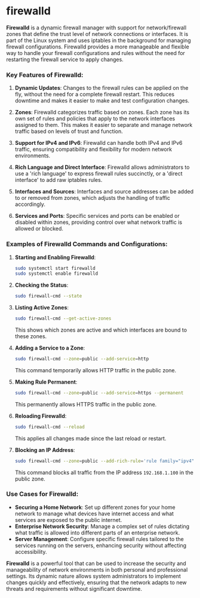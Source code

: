# firewalld
**Firewalld** is a dynamic firewall manager with support for network/firewall zones that define the trust level of network connections or interfaces. It is part of the Linux system and uses iptables in the background for managing firewall configurations. Firewalld provides a more manageable and flexible way to handle your firewall configurations and rules without the need for restarting the firewall service to apply changes.

### Key Features of Firewalld:

1. **Dynamic Updates**: Changes to the firewall rules can be applied on the fly, without the need for a complete firewall restart. This reduces downtime and makes it easier to make and test configuration changes.

2. **Zones**: Firewalld categorizes traffic based on zones. Each zone has its own set of rules and policies that apply to the network interfaces assigned to them. This makes it easier to separate and manage network traffic based on levels of trust and function.

3. **Support for IPv4 and IPv6**: Firewalld can handle both IPv4 and IPv6 traffic, ensuring compatibility and flexibility for modern network environments.

4. **Rich Language and Direct Interface**: Firewalld allows administrators to use a 'rich language' to express firewall rules succinctly, or a 'direct interface' to add raw iptables rules.

5. **Interfaces and Sources**: Interfaces and source addresses can be added to or removed from zones, which adjusts the handling of traffic accordingly.

6. **Services and Ports**: Specific services and ports can be enabled or disabled within zones, providing control over what network traffic is allowed or blocked.

### Examples of Firewalld Commands and Configurations:

1. **Starting and Enabling Firewalld**:
   ```bash
   sudo systemctl start firewalld
   sudo systemctl enable firewalld
   ```

2. **Checking the Status**:
   ```bash
   sudo firewall-cmd --state
   ```

3. **Listing Active Zones**:
   ```bash
   sudo firewall-cmd --get-active-zones
   ```
   This shows which zones are active and which interfaces are bound to these zones.

4. **Adding a Service to a Zone**:
   ```bash
   sudo firewall-cmd --zone=public --add-service=http
   ```
   This command temporarily allows HTTP traffic in the public zone.

5. **Making Rule Permanent**:
   ```bash
   sudo firewall-cmd --zone=public --add-service=https --permanent
   ```
   This permanently allows HTTPS traffic in the public zone.

6. **Reloading Firewalld**:
   ```bash
   sudo firewall-cmd --reload
   ```
   This applies all changes made since the last reload or restart.

7. **Blocking an IP Address**:
   ```bash
   sudo firewall-cmd --zone=public --add-rich-rule='rule family="ipv4" source address="192.168.1.100" reject'
   ```
   This command blocks all traffic from the IP address `192.168.1.100` in the public zone.

### Use Cases for Firewalld:

- **Securing a Home Network**: Set up different zones for your home network to manage what devices have internet access and what services are exposed to the public internet.
- **Enterprise Network Security**: Manage a complex set of rules dictating what traffic is allowed into different parts of an enterprise network.
- **Server Management**: Configure specific firewall rules tailored to the services running on the servers, enhancing security without affecting accessibility.

**Firewalld** is a powerful tool that can be used to increase the security and manageability of network environments in both personal and professional settings. Its dynamic nature allows system administrators to implement changes quickly and effectively, ensuring that the network adapts to new threats and requirements without significant downtime.